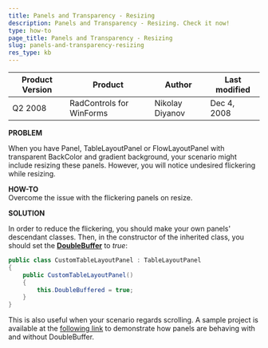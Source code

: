 ```yaml
---
title: Panels and Transparency - Resizing
description: Panels and Transparency - Resizing. Check it now!
type: how-to
page_title: Panels and Transparency - Resizing
slug: panels-and-transparency-resizing
res_type: kb
---
```


|Product Version|Product|Author|Last modified|
|----|----|----|----|
|Q2 2008|RadControls for WinForms|Nikolay Diyanov|Dec 4, 2008| 
 
 
**PROBLEM**  
   
When you have Panel, TableLayoutPanel or FlowLayoutPanel with transparent BackColor and gradient background, your scenario might include resizing these panels. However, you will notice undesired flickering while resizing.  
   
**HOW-TO**  
Overcome the issue with the flickering panels on resize.  
   
**SOLUTION**  

In order to reduce the flickering, you should make your own panels' descendant classes. Then, in the constructor of the inherited class, you should set the [**DoubleBuffer**](http://msdn.microsoft.com/en-us/library/b367a457.aspx) to *true*:  

````C#   
public class CustomTableLayoutPanel : TableLayoutPanel  
{  
    public CustomTableLayoutPanel()  
    {  
        this.DoubleBuffered = true;  
    }  
} 

````


This is also useful when your scenario regards scrolling. A sample project is available at the [following link](https://github.com/telerik/winforms-sdk/tree/master/ResizingPanelsDoubleBuffer) to demonstrate how panels are behaving with and without DoubleBuffer. 

